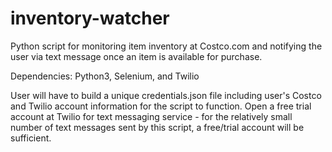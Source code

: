 # inventory-watcher

Python script for monitoring item inventory at Costco.com and notifying the user via text message once an item is available for purchase.

Dependencies:
Python3, Selenium, and Twilio

User will have to build a unique credentials.json file including user's Costco and Twilio account information for the script to function. Open a free trial account at Twilio for text messaging service - for the relatively small number of text messages sent by this script, a free/trial account will be sufficient.
